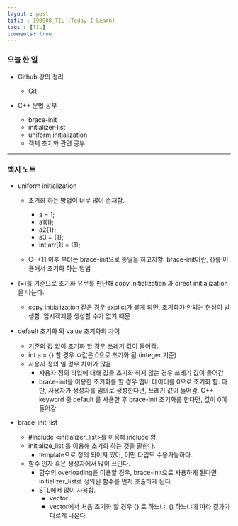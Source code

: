 ```yaml
---
layout : post
title : 190908_TIL (Today I Learn)
tags : [TIL]
comments: true
---
```

### 오늘 한 일
- Github 강의 정리
  - [Git](armkernel.github.io/Git_1/)

- C++ 문법 공부
  - brace-init
  - initializer-list
  - uniform initialization
  - 객체 초기화 관련 공부

---
### 백지 노트
- uniform initialization
  - 초기화 하는 방법이 너무 많이 존재함.
    - a = 1;
    - a1(1);
    - a2{1};
    - a3 = {1};
    - int arr[1] = {1};

  - C++11 이후 부터는 brace-init으로 통일을 하고자함. brace-init이란, {}를 이용해서 초기화 하는 방법

- (=)를 기준으로 초기화 유무를 판단해 copy initialization 과 direct initialization을 나눈다.
  - copy initialization 같은 경우 explict가 붙게 되면, 초기화가 안되는 현상이 발생함. 임시객체를 생성할 수가 없기 때문

- default 초기화 와 value 초기화의 차이
  - 기존의 값 없이 초기화 할 경우 쓰레기 값이 들어감.
  - int a = {} 할 경우 ㅇ값은 0으로 초기화 됨 (integer 기준)
  - 사용자 정의 일 경우 차이가 많음
    - 사용자 정의 타입에 대해 값을 초기화 하지 않는 경우 쓰레기 값이 들어감
    - brace-init을 이용한 초기화를 할 경우 멤버 데이터를 0으로 초기화 함. 다만, 사용자가 생성자를 임의로 생성한다면, 쓰레기 값이 들어감. C++ keyword 중 default 를 사용한 후 brace-init 초기화를 한다면, 값이 0이 들어감.

- brace-init-list
  - #include <initializer_list>를 이용해 include 함.
  - initialize_list 를 이용해 초기화 하는 것을 말한다.
    - template으로 정의 되어져 있어, 어떤 타입도 수용가능하다.
  - 함수 인자 혹은 생성자에서 많이 쓰인다.
    - 함수의 overloading을 이용할 경우, brace-init으로 사용하게 된다면 initializer_list로 정의된 함수를 먼저 호출하게 된다
    - STL에서 많이 사용함.
      - vector
      - vector에서 처음 초기화 할 경우 {} 로 하느냐, () 하느냐에 따라 결과가 다르게 나온다.

